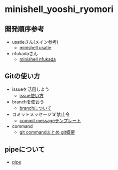 # minishell_yooshi_ryomori

## 開発順序参考
- usatieさん(メイン参考)
	- [minishell usatie](https://usatie.notion.site/minishell-29921d3ea13447ad897349acd5733d5e)
- nfukadaさん
	- [minishell nfukada](https://nafuka.hatenablog.com/entry/2021/03/29/194200)
## Gitの使い方
- issueを活用しよう
	- [issue使い方](https://qiita.com/tkmd35/items/9612c03dc60b1c516969)
- branchを使おう
	- [branchについて](https://qiita.com/risagon/items/0cd3592b08ee058ffb80)
- コミットメッセージ'a'禁止令
	- [commit messageテンプレート](https://qiita.com/shun198/items/72511bd95e13cf0be88c)
- command
	- [git commandまとめ git概要](https://www.atlassian.com/ja/git/glossary#commands)
## pipeについて
- [pipe](https://www.coins.tsukuba.ac.jp/~syspro/2023/2023-06-14/index.html)
